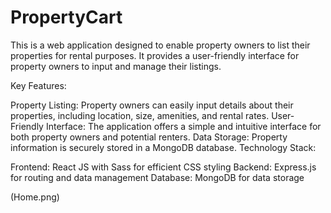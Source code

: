 # PropertyCart


This is a web application designed to enable property owners to list their properties for rental purposes. It provides a user-friendly interface for property owners to input and manage their listings.

Key Features:

Property Listing: Property owners can easily input details about their properties, including location, size, amenities, and rental rates.
User-Friendly Interface: The application offers a simple and intuitive interface for both property owners and potential renters.
Data Storage: Property information is securely stored in a MongoDB database.
Technology Stack:

Frontend: React JS with Sass for efficient CSS styling
Backend: Express.js for routing and data management
Database: MongoDB for data storage

(Home.png)

